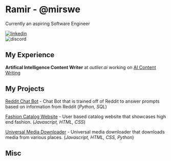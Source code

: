 # Ramir - @mirswe

Currently an aspiring Software Engineer

[![linkedin](https://img.shields.io/badge/-@ramirsw-161616?style=flat-square&labelColor=161616&logo=LinkedIn&logoColor=white&color=161616)](https://www.linkedin.com/in/ramirsw/)  
![discord](https://img.shields.io/badge/-@tekksyn-161616?style=flat-square&labelColor=161616&logo=Discord&logoColor=white&color=161616)

## My Experience

**Artifical Intelligence Content Writer** at _outlier.ai_ working on [AI Content Writing](https://outlier.ai/)

## My Projects

[Reddit Chat Bot](deadlink) - Chat Bot that is trained off of Reddit to answer prompts based on information from Reddit (_Python, SQL_)

[Fashion Catalog Website](deadlink) - User based catalog website that showcases high end fashion. (_Javascript, HTML, CSS_)

[Universal Media Downloader](deadlink) - Universal media downloader that downloads media from various places. (_Javascript, HTML, CSS, Python_)

## Misc
